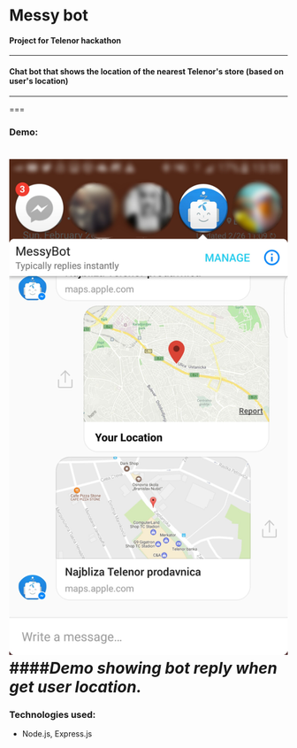 Messy bot
===

#### Project for Telenor hackathon
---

#### Chat bot that shows the location of the nearest Telenor's store (based on user's location)
---
===
### Demo:
![alt tag](https://raw.githubusercontent.com/fr1sk/messy-chat-bot/master/Point%20Blur_Mar032017_114203.jpg)
####_Demo showing bot reply when get user location._
===

### Technologies used:
* Node.js, Express.js

